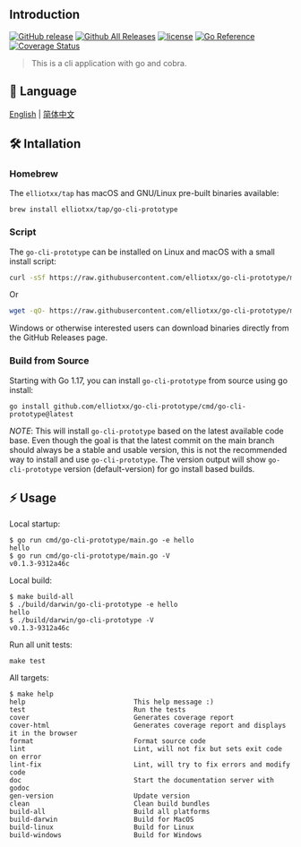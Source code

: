 ## Introduction

[![GitHub release](https://img.shields.io/github/release/elliotxx/go-cli-prototype.svg)](https://github.com/elliotxx/go-cli-prototype/releases)
[![Github All Releases](https://img.shields.io/github/downloads/elliotxx/go-cli-prototype/total.svg)](https://github.com/elliotxx/go-cli-prototype/releases)
[![license](https://img.shields.io/github/license/elliotxx/go-cli-prototype.svg)](https://github.com/elliotxx/go-cli-prototype/blob/master/LICENSE)
[![Go Reference](https://pkg.go.dev/badge/github.com/elliotxx/go-cli-prototype.svg)](https://pkg.go.dev/github.com/elliotxx/go-cli-prototype)
[![Coverage Status](https://coveralls.io/repos/github/elliotxx/go-cli-prototype/badge.svg)](https://coveralls.io/github/elliotxx/go-cli-prototype)

> This is a cli application with go and cobra.

## 📜 Language

[English](https://github.com/elliotxx/go-cli-prototype/blob/master/README.md) | [简体中文](https://github.com/elliotxx/go-cli-prototype/blob/master/README-zh.md)

## 🛠️ Intallation

### Homebrew

The `elliotxx/tap` has macOS and GNU/Linux pre-built binaries available:

```
brew install elliotxx/tap/go-cli-prototype
```

### Script

The `go-cli-prototype` can be installed on Linux and macOS with a small install script:

```bash
curl -sSf https://raw.githubusercontent.com/elliotxx/go-cli-prototype/master/scripts/install.sh | bash
```

Or

```bash
wget -qO- https://raw.githubusercontent.com/elliotxx/go-cli-prototype/master/scripts/install.sh | bash
```

Windows or otherwise interested users can download binaries directly from the GitHub Releases page.

### Build from Source

Starting with Go 1.17, you can install `go-cli-prototype` from source using go install:

```
go install github.com/elliotxx/go-cli-prototype/cmd/go-cli-prototype@latest
```

*NOTE*: This will install `go-cli-prototype` based on the latest available code base. Even though the goal is that the latest commit on the main branch should always be a stable and usable version, this is not the recommended way to install and use `go-cli-prototype`. The version output will show `go-cli-prototype` version (default-version) for go install based builds.

## ⚡ Usage

Local startup:

```
$ go run cmd/go-cli-prototype/main.go -e hello
hello
$ go run cmd/go-cli-prototype/main.go -V
v0.1.3-9312a46c
```

Local build:

```
$ make build-all
$ ./build/darwin/go-cli-prototype -e hello
hello
$ ./build/darwin/go-cli-prototype -V      
v0.1.3-9312a46c
```

Run all unit tests:

```
make test
```

All targets:

```
$ make help
help                           This help message :)
test                           Run the tests
cover                          Generates coverage report
cover-html                     Generates coverage report and displays it in the browser
format                         Format source code
lint                           Lint, will not fix but sets exit code on error
lint-fix                       Lint, will try to fix errors and modify code
doc                            Start the documentation server with godoc
gen-version                    Update version
clean                          Clean build bundles
build-all                      Build all platforms
build-darwin                   Build for MacOS
build-linux                    Build for Linux
build-windows                  Build for Windows
```
